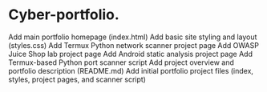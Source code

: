 # Cyber-portfolio.
Add main portfolio homepage (index.html)
Add basic site styling and layout (styles.css)
Add Termux Python network scanner project page
Add OWASP Juice Shop lab project page
Add Android static analysis project page
Add Termux-based Python port scanner script
Add project overview and portfolio description (README.md)
Add initial portfolio project files (index, styles, project pages, and scanner script)
